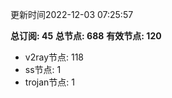 更新时间2022-12-03 07:25:57

**总订阅: 45**
**总节点: 688**
**有效节点: 120**
- v2ray节点: 118
- ss节点: 1
- trojan节点: 1
